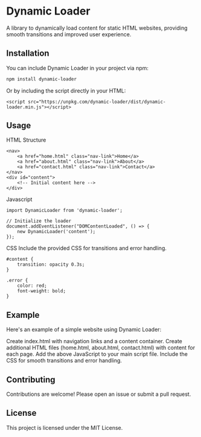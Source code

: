 # Dynamic Loader

A library to dynamically load content for static HTML websites, providing smooth transitions and improved user experience.

## Installation

You can include Dynamic Loader in your project via npm:

```sh
npm install dynamic-loader
```

Or by including the script directly in your HTML:

```
<script src="https://unpkg.com/dynamic-loader/dist/dynamic-loader.min.js"></script>
```
## Usage

HTML Structure
```
<nav>
    <a href="home.html" class="nav-link">Home</a>
    <a href="about.html" class="nav-link">About</a>
    <a href="contact.html" class="nav-link">Contact</a>
</nav>
<div id="content">
    <!-- Initial content here -->
</div>
```

Javascript
```
import DynamicLoader from 'dynamic-loader';

// Initialize the loader
document.addEventListener("DOMContentLoaded", () => {
    new DynamicLoader('content');
});
```

CSS
Include the provided CSS for transitions and error handling.
```
#content {
    transition: opacity 0.3s;
}

.error {
    color: red;
    font-weight: bold;
}
```

## Example
Here's an example of a simple website using Dynamic Loader:

Create index.html with navigation links and a content container.
Create additional HTML files (home.html, about.html, contact.html) with content for each page.
Add the above JavaScript to your main script file.
Include the CSS for smooth transitions and error handling.

## Contributing
Contributions are welcome! Please open an issue or submit a pull request.

## License
This project is licensed under the MIT License.
